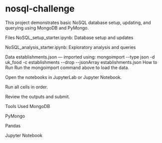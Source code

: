 # nosql-challenge

This project demonstrates basic NoSQL database setup, updating, and querying using MongoDB and PyMongo.

Files
NoSQL_setup_starter.ipynb: Database setup and updates

NoSQL_analysis_starter.ipynb: Exploratory analysis and queries

Data
establishments.json — imported using:
mongoimport --type json -d uk_food -c establishments --drop --jsonArray establishments.json
How to Run
Run the mongoimport command above to load the data.

Open the notebooks in JupyterLab or Jupyter Notebook.

Run all cells in order.

Review the outputs and submit.

Tools Used
MongoDB

PyMongo

Pandas

Jupyter Notebook


